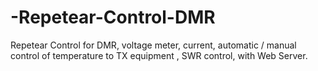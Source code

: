 # -Repetear-Control-DMR
Repetear Control for DMR, voltage meter, current, automatic / manual control of temperature to TX equipment , SWR control, with Web Server.
